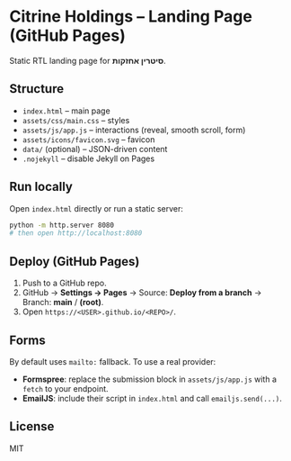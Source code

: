 # Citrine Holdings – Landing Page (GitHub Pages)

Static RTL landing page for **סיטרין אחזקות**.

## Structure
- `index.html` – main page
- `assets/css/main.css` – styles
- `assets/js/app.js` – interactions (reveal, smooth scroll, form)
- `assets/icons/favicon.svg` – favicon
- `data/` (optional) – JSON-driven content
- `.nojekyll` – disable Jekyll on Pages

## Run locally
Open `index.html` directly or run a static server:
```bash
python -m http.server 8080
# then open http://localhost:8080
```

## Deploy (GitHub Pages)
1. Push to a GitHub repo.
2. GitHub → **Settings → Pages** → Source: **Deploy from a branch** → Branch: **main** / **(root)**.
3. Open `https://<USER>.github.io/<REPO>/`.

## Forms
By default uses `mailto:` fallback. To use a real provider:
- **Formspree**: replace the submission block in `assets/js/app.js` with a `fetch` to your endpoint.
- **EmailJS**: include their script in `index.html` and call `emailjs.send(...)`.

## License
MIT
